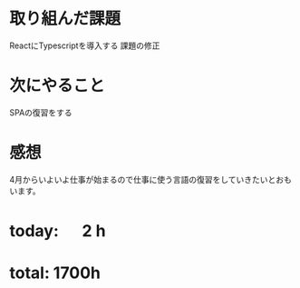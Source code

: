 # 取り組んだ課題
ReactにTypescriptを導入する 課題の修正

# 次にやること
SPAの復習をする

# 感想
4月からいよいよ仕事が始まるので仕事に使う言語の復習をしていきたいとおもいます。

# today: 　 2 h
# total: 1700h